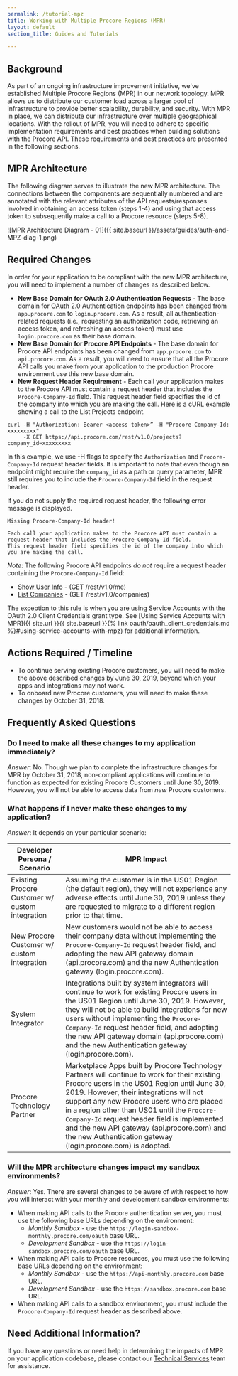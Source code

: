 ```yaml
---
permalink: /tutorial-mpz
title: Working with Multiple Procore Regions (MPR)
layout: default
section_title: Guides and Tutorials

---
```


## Background

As part of an ongoing infrastructure improvement initiative, we've established Multiple Procore Regions (MPR) in our network topology.
MPR allows us to distribute our customer load across a larger pool of infrastructure to provide better scalability, durability, and security.
With MPR in place, we can distribute our infrastructure over multiple geographical locations.
With the rollout of MPR, you will need to adhere to specific implementation requirements and best practices when building solutions with the Procore API.
These requirements and best practices are presented in the following sections.

## MPR Architecture

The following diagram serves to illustrate the new MPR architecture.
The connections between the components are sequentially numbered and are annotated with the relevant attributes of the API requests/responses involved in obtaining an access token (steps 1-4) and using that access token to subsequently make a call to a Procore resource (steps 5-8).

![MPR Architecture Diagram - 01]({{ site.baseurl }}/assets/guides/auth-and-MPZ-diag-1.png)

## Required Changes

In order for your application to be compliant with the new MPR architecture, you will need to implement a number of changes as described below.

- **New Base Domain for OAuth 2.0 Authentication Requests** - The base domain for OAuth 2.0 Authentication endpoints has been changed from `app.procore.com` to `login.procore.com`. As a result, all authentication-related requests (i.e., requesting an authorization code, retrieving an access token, and refreshing an access token) must use `login.procore.com` as their base domain.
- **New Base Domain for Procore API Endpoints** - The base domain for Procore API endpoints has been changed from `app.procore.com` to `api.procore.com`. As a result, you will need to ensure that all the Procore API calls you make from your application to the production Procore environment use this new base domain.
- **New Request Header Requirement** - Each call your application makes to the Procore API must contain a request header that includes the `Procore-Company-Id` field. This request header field specifies the id of the company into which you are making the call. Here is a cURL example showing a call to the List Projects endpoint.

```
curl -H "Authorization: Bearer <access token>” -H "Procore-Company-Id: xxxxxxxxx"
     -X GET https://api.procore.com/rest/v1.0/projects?company_id=xxxxxxxxx
```

In this example, we use -H flags to specify the `Authorization` and `Procore-Company-Id` request header fields.
It is important to note that even though an endpoint might require the `company_id` as a path or query parameter, MPR still requires you to include the `Procore-Company-Id` field in the request header.

If you do not supply the required request header, the following error message is displayed.

```
Missing Procore-Company-Id header!

Each call your application makes to the Procore API must contain a request header that includes the Procore-Company-Id field. 
This request header field specifies the id of the company into which you are making the call.
```

_Note_: The following Procore API endpoints _do not_ require a request header containing the `Procore-Company-Id` field:

- [Show User Info](https://developers.procore.com/reference/rest/v1/me) - (GET /rest/v1.0/me)
- [List Companies](https://developers.procore.com/reference/rest/v1/companies) - (GET /rest/v1.0/companies)

The exception to this rule is when you are using Service Accounts with the OAuth 2.0 Client Credentials grant type.
See [Using Service Accounts with MPR]({{ site.url }}{{ site.baseurl }}{% link oauth/oauth_client_credentials.md %}#using-service-accounts-with-mpz) for additional information.

## Actions Required / Timeline

- To continue serving existing Procore customers, you will need to make the above described changes by June 30, 2019, beyond which your apps and integrations may not work.
- To onboard new Procore customers, you will need to make these changes by October 31, 2018.

## Frequently Asked Questions

### Do I need to make all these changes to my application immediately?

_Answer_: No.
Though we plan to complete the infrastructure changes for MPR by October 31, 2018, non-compliant applications will continue to function as expected for existing Procore Customers until June 30, 2019.
However, you will not be able to access data from _new_ Procore customers.

### What happens if I never make these changes to my application?

_Answer_: It depends on your particular scenario:

| Developer Persona / Scenario                    | MPR Impact                                                                                                                                                                                                                                                                                                                                                                                                                                 |
| ----------------------------------------------- | ------------------------------------------------------------------------------------------------------------------------------------------------------------------------------------------------------------------------------------------------------------------------------------------------------------------------------------------------------------------------------------------------------------------------------------------ |
| Existing Procore Customer w/ custom integration | Assuming the customer is in the US01 Region (the default region), they will not experience any adverse effects until June 30, 2019 unless they are requested to migrate to a different region prior to that time.                                                                                                                                                                                                                                    |
| New Procore Customer w/ custom integration      | New customers would not be able to access their company data without implementing the `Procore-Company-Id` request header field, and adopting the new API gateway domain (api.procore.com) and the new Authentication gateway (login.procore.com).                                                                                                                                                                                         |
| System Integrator                               | Integrations built by system integrators will continue to work for existing Procore users in the US01 Region until June 30, 2019. However, they will not be able to build integrations for new users without implementing the `Procore-Company-Id` request header field, and adopting the new API gateway domain (api.procore.com) and the new Authentication gateway (login.procore.com).                                                       |
| Procore Technology Partner                      | Marketplace Apps built by Procore Technology Partners will continue to work for their existing Procore users in the US01 Region until June 30, 2019. However, their integrations will not support any new Procore users who are placed in a region other than US01 until the `Procore-Company-Id` request header field is implemented and the new API gateway (api.procore.com) and the new Authentication gateway (login.procore.com) is adopted. |

### Will the MPR architecture changes impact my sandbox environments?

_Answer_: Yes.
There are several changes to be aware of with respect to how you will interact with your monthly and development sandbox environments:

- When making API calls to the Procore authentication server, you must use the following base URLs depending on the environment:
    - _Monthly Sandbox_ - use the `https://login-sandbox-monthly.procore.com/oauth` base URL.
    - _Development Sandbox_ - use the `https://login-sandbox.procore.com/oauth` base URL.
- When making API calls to Procore resources, you must use the following base URLs depending on the environment:
    - _Monthly Sandbox_ - use the `https://api-monthly.procore.com` base URL.
    - _Development Sandbox_ - use the `https://sandbox.procore.com` base URL.
- When making API calls to a sandbox environment, you must include the `Procore-Company-Id` request header as described above.

## Need Additional Information?

If you have any questions or need help in determining the impacts of MPR on your application codebase, please contact our [Technical Services](mailto:apisupport@procore.com) team for assistance.